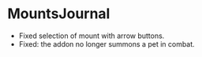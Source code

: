 # MountsJournal

* Fixed selection of mount with arrow buttons.
* Fixed: the addon no longer summons a pet in combat.
